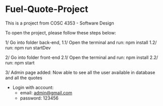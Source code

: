 # Fuel-Quote-Project
This is a project from COSC 4353 - Software Design

To open the project, please follow these steps below:

1/ Go into folder back-end, 
  1.1/ Open the terminal and run: npm install
  1.2/ run: npm run startDev

2/ Go into folder front-end 
  2.1/ Open the terminal and run: npm install
  2.2/ run: npm start

3/ Admin page added: Now able to see all the user available in database and all the quotes
  - Login with account:
      + email: admin@gmail.com
      + password: 123456
